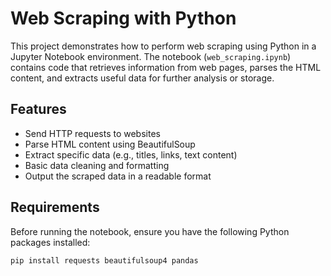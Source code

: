 # Web Scraping with Python

This project demonstrates how to perform web scraping using Python in a Jupyter Notebook environment. The notebook (`web_scraping.ipynb`) contains code that retrieves information from web pages, parses the HTML content, and extracts useful data for further analysis or storage.

## Features

- Send HTTP requests to websites
- Parse HTML content using BeautifulSoup
- Extract specific data (e.g., titles, links, text content)
- Basic data cleaning and formatting
- Output the scraped data in a readable format

## Requirements

Before running the notebook, ensure you have the following Python packages installed:

```bash
pip install requests beautifulsoup4 pandas
